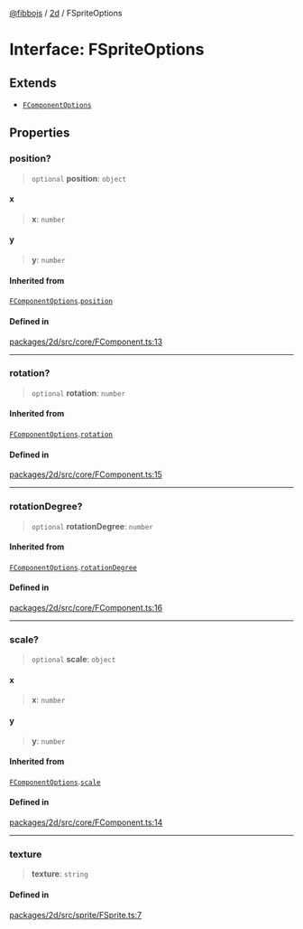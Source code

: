 [@fibbojs](/api/index) / [2d](/api/2d) / FSpriteOptions

# Interface: FSpriteOptions

## Extends

- [`FComponentOptions`](FComponentOptions.md)

## Properties

### position?

> `optional` **position**: `object`

#### x

> **x**: `number`

#### y

> **y**: `number`

#### Inherited from

[`FComponentOptions`](FComponentOptions.md).[`position`](FComponentOptions.md#position)

#### Defined in

[packages/2d/src/core/FComponent.ts:13](https://github.com/fibbojs/fibbo/blob/b15d2db28a257e995075ea40c3de44dde73dcbf1/packages/2d/src/core/FComponent.ts#L13)

***

### rotation?

> `optional` **rotation**: `number`

#### Inherited from

[`FComponentOptions`](FComponentOptions.md).[`rotation`](FComponentOptions.md#rotation)

#### Defined in

[packages/2d/src/core/FComponent.ts:15](https://github.com/fibbojs/fibbo/blob/b15d2db28a257e995075ea40c3de44dde73dcbf1/packages/2d/src/core/FComponent.ts#L15)

***

### rotationDegree?

> `optional` **rotationDegree**: `number`

#### Inherited from

[`FComponentOptions`](FComponentOptions.md).[`rotationDegree`](FComponentOptions.md#rotationdegree)

#### Defined in

[packages/2d/src/core/FComponent.ts:16](https://github.com/fibbojs/fibbo/blob/b15d2db28a257e995075ea40c3de44dde73dcbf1/packages/2d/src/core/FComponent.ts#L16)

***

### scale?

> `optional` **scale**: `object`

#### x

> **x**: `number`

#### y

> **y**: `number`

#### Inherited from

[`FComponentOptions`](FComponentOptions.md).[`scale`](FComponentOptions.md#scale)

#### Defined in

[packages/2d/src/core/FComponent.ts:14](https://github.com/fibbojs/fibbo/blob/b15d2db28a257e995075ea40c3de44dde73dcbf1/packages/2d/src/core/FComponent.ts#L14)

***

### texture

> **texture**: `string`

#### Defined in

[packages/2d/src/sprite/FSprite.ts:7](https://github.com/fibbojs/fibbo/blob/b15d2db28a257e995075ea40c3de44dde73dcbf1/packages/2d/src/sprite/FSprite.ts#L7)
